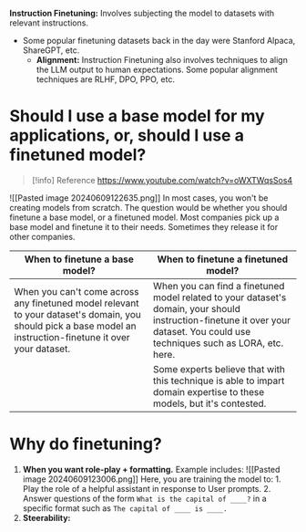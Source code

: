 **Instruction Finetuning:** Involves subjecting the model to datasets with relevant instructions. 
- Some popular finetuning datasets back in the day were Stanford Alpaca, ShareGPT, etc.
	- **Alignment:** Instruction Finetuning also involves techniques to align the LLM output to human expectations. Some popular alignment techniques are RLHF, DPO, PPO, etc.

# Should I use a base model for my applications, or, should I use a finetuned model?
> [!info] Reference
> https://www.youtube.com/watch?v=oWXTWqsSos4


![[Pasted image 20240609122635.png]]
In most cases, you won't be creating models from scratch. The question would be whether you should finetune a base model, or a finetuned model.
Most companies pick up a base model and finetune it to their needs. Sometimes they release it for other companies.

| When to finetune a base model?                                                                                                                               | When to finetune a finetuned model?                                                                                                                                            |
| ------------------------------------------------------------------------------------------------------------------------------------------------------------ | ------------------------------------------------------------------------------------------------------------------------------------------------------------------------------ |
| When you can't come across any finetuned model relevant to your dataset's domain, you should pick a base model an instruction-finetune it over your dataset. | When you can find a finetuned model related to your dataset's domain, your should instruction-finetune it over your dataset. You could use techniques such as LORA, etc. here. |
|                                                                                                                                                              | Some experts believe that with this technique is able to impart domain expertise to these models, but it's contested.                                                          |

# Why do finetuning?
1. **When you want role-play + formatting.**
   Example includes: 
   ![[Pasted image 20240609123006.png]]
   Here, you are training the model to:
	   1. Play the role of a helpful assistant in response to User prompts.
	   2. Answer questions of the form `What is the capital of ____?` in a specific format such as `The capital of ____ is ____.`
2. **Steerability:** 